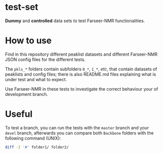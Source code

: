 # test-set

**Dummy** and **controlled** data sets to test Farseer-NMR functionalities.

# How to use

Find in this repository different peaklist datasets and different Farseer-NMR JSON config files for the different tests.

The `pkls_*` folders contain subfolders `0_*`, `1_*`, _etc_, that contain datasets of peaklists and config files; there is also README.md files explaining what is under test and what to expect.

Use Farseer-NMR in these tests to investigate the correct behaviour your of development branch.

# Useful

To test a branch, you can run the tests with the `master` branch and your `devel` branch, afterwards you can compare both `Backbone` folders with the following command (UNIX):

```bash
diff -I '#' folder1/ folder2/
```